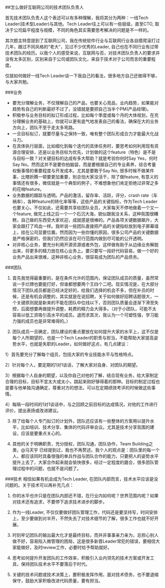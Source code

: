 ##怎么做好互联网公司的技术团队负责人

首先技术团队负责人这个表述可以有多种理解，我将其分为两种：一线Tech Leader(技术型Leader)与其他。Tech Leader往上可以有一些层级，直至CTO, 取决于公司扁平程度与规模，不同的角色其实需要思考解决的问题是不一样的。

其次题主特意提到了互联网公司，我在传统软件行业与互联网行业各自摸爬滚打过几年，跟过不同风格的“老大”，见过不少优秀的Leader, 自己也在不同行业有过带技术团队的经历。以我个人的感受来说，互联网与否，对技术团队负责人的要求并没有太多区别，区别来自于公司或团队文化，来自于技术对于公司而言的重要程度。

仅就如何做好一线Tech Leader谈一下我自己的看法，很多地方自己还做得不够，与大家共勉。

###业务

- 要充分理解业务，不仅理解自己的产品，也要关心竞品，业内趋势，如果能对趋势有自己的判断最好不过了，没错就是要把自己当半个PM(产品经理)。
- 积极参与业务目标的拟订形成过程，比如每个季度或每个月的大体规划，在充分理解业务的基础上，你就可以更有底气地发表自己的看法，确保在大的业务方向上，团队不至于走太多弯路。
- 一旦目标拟订，就要尽量与之保持一致，唯有整个团队形成合力才能最大化战斗力。
- 在具体执行层面，比如细化到每个迭代的具体任务时，要思考如何利用现有资源合理安排，还是以业务目标为优先，计划做的这个feature（特色）是不是与目标一致？对关键目标的达成有多大帮助？就是考验你何时Say Yes，何时Say No。然而这并不是要你拍脑袋，而是要根据自己的专业素养，综合考量权衡事情的重要程度与开发成本。尤其是要敢于Say No, 很多时候不做某件事，比瞎折腾一顿要更加重要，别总怕大家没活干，除了做feature, 有意义的事情还有很多，微信就是一个典型的例子，不难想象他们肯定拒绝过非常之多的花哨feature。
- 业务数据的跟踪与透明。产品的激活，留存率、活跃，评分，crash rate（车祸率），各种feature的转化率等等，这些产品的关键指标，作为Tech Leader也要关心，不仅如此，还需要共享给团队全员，大家每天不停地做着一个又一个feature, 做完上线之后一个一个石沉大海，貌似跟我没关系，这种氛围很糟糕，自己做的东西受大家欢迎，成就感是很棒的。产品各项关键数据飙升，大家会跟打了鸡血一样。我听说一些团队直接把产品的关键指标放到电子屏幕墙上，挂在公司显要位置。然而因为一些你懂的原因，很多公司产品的关键数据是严格保密的，但我们仍然应该在可行范围内做到尽可能的公开透明。
- 对非核心业务，要充分利用开源资源或者外包，这样做有助于从边缘业务解脱出来，将更多的精力放在核心业务上。要只要写一段好代码容易，做一个好的业务产品出来很难，这种非核心业务，很容易成为团队的产品债务。

###团队
1. 首先我觉得最重要的，是在条件允许的范围内，保证团队成员的质量，虽然常说一手烂牌也要能打好，但谁都想要两个王四个二吧。现实情况是，在大部分情况下团队成员都是已经决定好的，给我们选择的机会不多，但在补员的时候，还是有机会调整的，其实就是在说招聘，关于如何做好招聘话题很大，一个关键原则就是新来的不能在团队中位线以下，否则团队质量会逐渐下滑至失控，后面想要再做提升调整，耗费的精力会大得多。（对于小团队，可能不太容易以低工资吸引高水平的成员。退而求其次，我认为一个可塑性强，学习能力强的成员也是非常难得的。）

2. 团队成员一旦确定，团队建设的重点要放在如何提升大家的水平上，这不仅是每个人所期望的，也是一个Tech Leader的职责与担当，不能帮助大家提高姿势水平，也就是失职的Leader。如何做好这点，有几点建议：

1）首先要充分了解每个组员，包括大家的专业技能水平与性格特点。

2）针对每个人，要定期的1对1谈话，了解大家对自身、对团队的期望。

3）根据每个人自身的期望，以及你自己对他的了解，结合现有业务，给大家制定合理的目标，目标不宜太大或太小，跳起来刚好够得着的那种。目标的制定过程也是要与他单独沟通确定，尊重对方的想法，可以在定期绩效考评的时候做这些事情。

4）每隔一段时间的1对1谈话中，与之回顾之前目标的达成情况，对他的工作进行评价，提出表扬或改进建议。

3. 除了给每个人专门拟订的计划外，团队还应该有一些整体的方案用以提升水平，比如培训、技术分享、集体的代码评审会议。尤其是技术分享氛围的建设，应该是要重点关心的。

4. 其他的关于明确职责，充分授权，团队沟通，团队协作，Team Building之类，@马天宇 已经提到过，我也不再赘述。我个人的观点是：团队里的每一个人，都应该同时具备很强的单兵作战与团队合作的能力，只要把人的姿势水平提升上去了，大家合作起来就会愉快很多，经过一定程度的磨合，很多团队管理过程中的问题，也就不是问题了。

###技术
相信如果有机会成为Tech Leader, 在团队内部而言，技术水平应该是没问题的。关于技术可以再补充几点：

1. 你的水平也许只是在团队内部还不错，在行业内如何呢？世界范围内呢？如果对技术还有追求，不要停下追求技术进步的脚步。

2. 作为一线Leader, 不仅仅要做好团队管理工作，代码还是要坚持写，时间安排上，至少要做到对半开，不然失去了对技术细节的了解，很多工作也就不好开展。

3. 时刻牢记团队的输出最大化才是最终目标，而并非事事亲力亲为，总担心别人做不好，容易陷入微管理的困局，这是很多新晋Leader常犯的错误，要相信大家能做好，及时review工作，必要时给予帮助就好。

4. 思考如何提升开发团队的工作效率，积极引入业内领先的技术方案或开发工具，保持团队技术水平不要落后于时代。

5. 关键的技术问题或技术决策上，要积极发挥作用，面对技术债务，也不要退缩保守，鼓励大家积极改进代码质量，要有担当。
